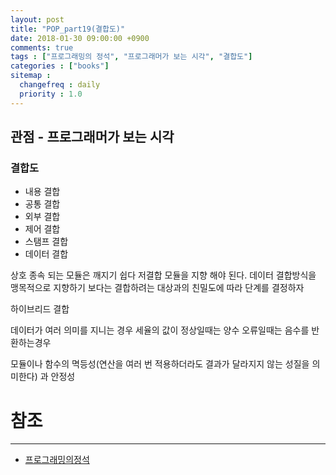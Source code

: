 ```yaml
---
layout: post
title: "POP_part19(결합도)"
date: 2018-01-30 09:00:00 +0900
comments: true
tags : ["프로그래밍의 정석", "프로그래머가 보는 시각", "결합도"]
categories : ["books"]
sitemap :
  changefreq : daily
  priority : 1.0
---
```


## 관점 - 프로그래머가 보는 시각

### 결합도

* 내용 결합
* 공통 결합
* 외부 결합
* 제어 결합
* 스탬프 결합
* 데이터 결합

상호 종속 되는 모듈은 깨지기 쉽다 저결합 모듈을 지향 해야 된다. 
데이터 결합방식을 맹목적으로 지향하기 보다는 결합하려는 대상과의 친밀도에 따라 단계를 결정하자

하이브리드 결합

데이터가 여러 의미를 지니는 경우 세율의 값이 정상일때는 양수 오류일때는 음수를 반환하는경우

모듈이나 함수의 멱등성(연산을 여러 번 적용하더라도 결과가 달라지지 않는 성질을 의미한다) 과 안정성


# 참조
-----
* [프로그래밍의정석](http://www.yes24.com/24/Goods/55254076?Acode=101)
